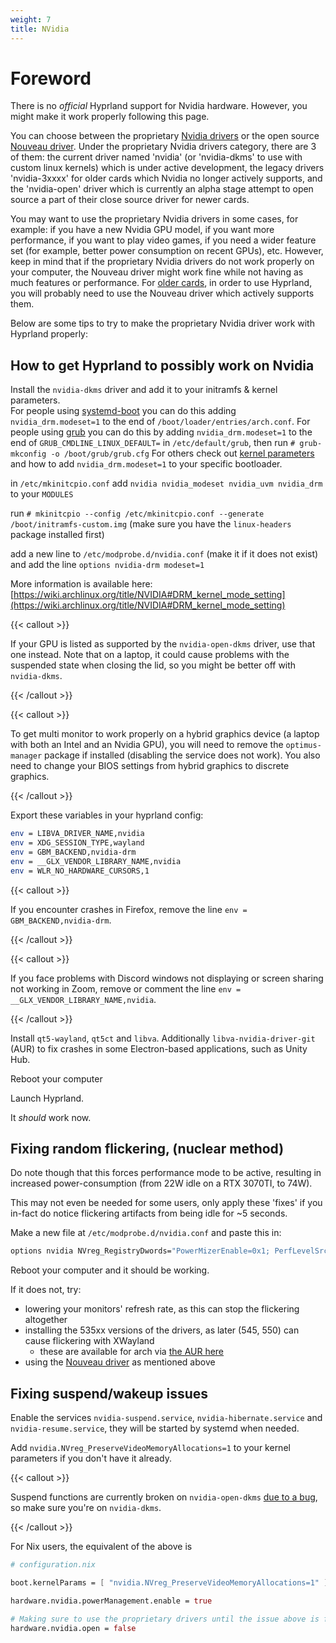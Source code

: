 ```yaml
---
weight: 7
title: NVidia
---
```


# Foreword

There is no _official_ Hyprland support for Nvidia hardware. However, you might
make it work properly following this page.

You can choose between the proprietary
[Nvidia drivers](https://wiki.archlinux.org/title/NVIDIA) or the open source
[Nouveau driver](https://wiki.archlinux.org/title/Nouveau). Under the
proprietary Nvidia drivers category, there are 3 of them: the current driver
named 'nvidia' (or 'nvidia-dkms' to use with custom linux kernels) which is
under active development, the legacy drivers 'nvidia-3xxxx' for older cards
which Nvidia no longer actively supports, and the 'nvidia-open' driver which is
currently an alpha stage attempt to open source a part of their close source
driver for newer cards.

You may want to use the proprietary Nvidia drivers in some cases, for example:
if you have a new Nvidia GPU model, if you want more performance, if you want to
play video games, if you need a wider feature set (for example, better power
consumption on recent GPUs), etc. However, keep in mind that if the proprietary
Nvidia drivers do not work properly on your computer, the Nouveau driver might
work fine while not having as much features or performance. For
[older cards](https://wiki.archlinux.org/title/NVIDIA#Unsupported_drivers), in
order to use Hyprland, you will probably need to use the Nouveau driver which
actively supports them.

Below are some tips to try to make the proprietary Nvidia driver work with
Hyprland properly:

## How to get Hyprland to possibly work on Nvidia

Install the `nvidia-dkms` driver and add it to your initramfs & kernel
parameters.\
For people using [systemd-boot](https://wiki.archlinux.org/title/systemd-boot)
you can do this adding `nvidia_drm.modeset=1` to the end of
`/boot/loader/entries/arch.conf`. For people using
[grub](https://wiki.archlinux.org/title/GRUB) you can do this by adding
`nvidia_drm.modeset=1` to the end of `GRUB_CMDLINE_LINUX_DEFAULT=` in
`/etc/default/grub`, then run `# grub-mkconfig -o /boot/grub/grub.cfg` For
others check out
[kernel parameters](https://wiki.archlinux.org/title/Kernel_parameters) and how
to add `nvidia_drm.modeset=1` to your specific bootloader.

in `/etc/mkinitcpio.conf` add `nvidia nvidia_modeset nvidia_uvm nvidia_drm` to
your `MODULES`

run
`# mkinitcpio --config /etc/mkinitcpio.conf --generate /boot/initramfs-custom.img`
(make sure you have the `linux-headers` package installed first)

add a new line to `/etc/modprobe.d/nvidia.conf` (make it if it does not exist)
and add the line `options nvidia-drm modeset=1`

More information is available here:
[https://wiki.archlinux.org/title/NVIDIA#DRM_kernel_mode_setting](https://wiki.archlinux.org/title/NVIDIA#DRM_kernel_mode_setting)

{{< callout >}}

If your GPU is listed as supported by the `nvidia-open-dkms` driver, use that
one instead. Note that on a laptop, it could cause problems with the suspended
state when closing the lid, so you might be better off with `nvidia-dkms`.

{{< /callout >}}

{{< callout >}}

To get multi monitor to work properly on a hybrid graphics device (a laptop with
both an Intel and an Nvidia GPU), you will need to remove the `optimus-manager`
package if installed (disabling the service does not work). You also need to
change your BIOS settings from hybrid graphics to discrete graphics.

{{< /callout >}}

Export these variables in your hyprland config:

```sh
env = LIBVA_DRIVER_NAME,nvidia
env = XDG_SESSION_TYPE,wayland
env = GBM_BACKEND,nvidia-drm
env = __GLX_VENDOR_LIBRARY_NAME,nvidia
env = WLR_NO_HARDWARE_CURSORS,1
```

{{< callout >}}

If you encounter crashes in Firefox, remove the line
`env = GBM_BACKEND,nvidia-drm`.

{{< /callout >}}

{{< callout >}}

If you face problems with Discord windows not displaying or screen sharing not
working in Zoom, remove or comment the line
`env = __GLX_VENDOR_LIBRARY_NAME,nvidia`.

{{< /callout >}}

Install `qt5-wayland`, `qt5ct` and `libva`. Additionally
`libva-nvidia-driver-git` (AUR) to fix crashes in some Electron-based
applications, such as Unity Hub.

Reboot your computer

Launch Hyprland.

It _should_ work now.

## Fixing random flickering, (nuclear method)

Do note though that this forces performance mode to be active, resulting in
increased power-consumption (from 22W idle on a RTX 3070TI, to 74W).

This may not even be needed for some users, only apply these 'fixes' if you
in-fact do notice flickering artifacts from being idle for ~5 seconds.

Make a new file at `/etc/modprobe.d/nvidia.conf` and paste this in:

```sh
options nvidia NVreg_RegistryDwords="PowerMizerEnable=0x1; PerfLevelSrc=0x2222; PowerMizerLevel=0x3; PowerMizerDefault=0x3; PowerMizerDefaultAC=0x3"
```

Reboot your computer and it should be working.

If it does not, try:

- lowering your monitors' refresh rate, as this can stop the flickering
  altogether
- installing the 535xx versions of the drivers, as later (545, 550) can cause
  flickering with XWayland
  - these are available for arch via
    [the AUR here](https://aur.archlinux.org/packages?O=0&K=535xx)
- using the [Nouveau driver](https://wiki.archlinux.org/title/Nouveau) as
  mentioned above

## Fixing suspend/wakeup issues

Enable the services `nvidia-suspend.service`, `nvidia-hibernate.service` and
`nvidia-resume.service`, they will be started by systemd when needed.

Add `nvidia.NVreg_PreserveVideoMemoryAllocations=1` to your kernel parameters if
you don't have it already.

{{< callout >}}

Suspend functions are currently broken on `nvidia-open-dkms`
[due to a bug](https://github.com/NVIDIA/open-gpu-kernel-modules/issues/472), so
make sure you're on `nvidia-dkms`.

{{< /callout >}}

For Nix users, the equivalent of the above is

```nix
# configuration.nix

boot.kernelParams = [ "nvidia.NVreg_PreserveVideoMemoryAllocations=1" ];

hardware.nvidia.powerManagement.enable = true

# Making sure to use the proprietary drivers until the issue above is fixed upstream
hardware.nvidia.open = false
```
